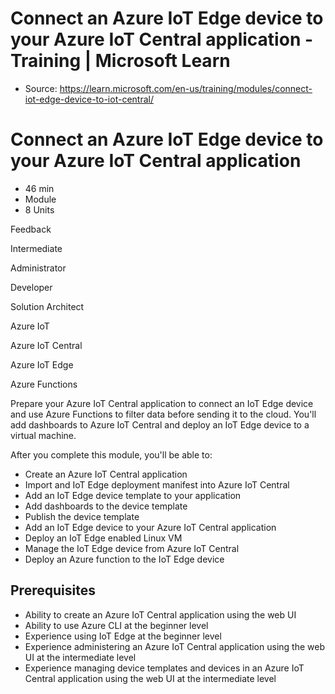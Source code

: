 # Connect an Azure IoT Edge device to your Azure IoT Central application - Training | Microsoft Learn

* Source: <https://learn.microsoft.com/en-us/training/modules/connect-iot-edge-device-to-iot-central/>

# Connect an Azure IoT Edge device to your Azure IoT Central application

* 46 min
* Module
* 8 Units

Feedback

Intermediate

Administrator

Developer

Solution Architect

Azure IoT

Azure IoT Central

Azure IoT Edge

Azure Functions

Prepare your Azure IoT Central application to connect an IoT Edge device and use Azure Functions to filter data before sending it to the cloud. You'll add dashboards to Azure IoT Central and deploy an IoT Edge device to a virtual machine.

After you complete this module, you'll be able to:

* Create an Azure IoT Central application
* Import and IoT Edge deployment manifest into Azure IoT Central
* Add an IoT Edge device template to your application
* Add dashboards to the device template
* Publish the device template
* Add an IoT Edge device to your Azure IoT Central application
* Deploy an IoT Edge enabled Linux VM
* Manage the IoT Edge device from Azure IoT Central
* Deploy an Azure function to the IoT Edge device

## Prerequisites

* Ability to create an Azure IoT Central application using the web UI
* Ability to use Azure CLI at the beginner level
* Experience using IoT Edge at the beginner level
* Experience administering an Azure IoT Central application using the web UI at the intermediate level
* Experience managing device templates and devices in an Azure IoT Central application using the web UI at the intermediate level
